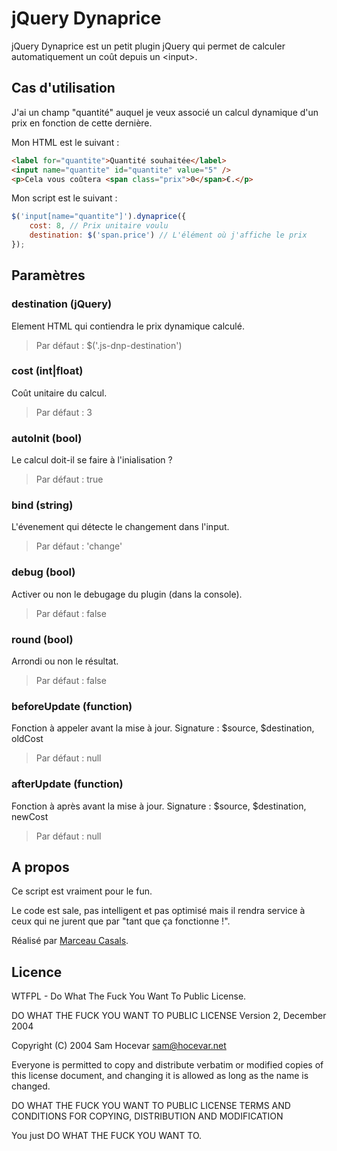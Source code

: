 # jQuery Dynaprice

jQuery Dynaprice est un petit plugin jQuery qui permet de calculer automatiquement un coût depuis un \<input\>.

## Cas d'utilisation

J'ai un champ "quantité" auquel je veux associé un calcul dynamique d'un prix en fonction de cette dernière.

Mon HTML est le suivant :

```html
<label for="quantite">Quantité souhaitée</label>
<input name="quantite" id="quantite" value="5" />
<p>Cela vous coûtera <span class="prix">0</span>€.</p>
```

Mon script est le suivant :

```javascript
$('input[name="quantite"]').dynaprice({
    cost: 8, // Prix unitaire voulu
    destination: $('span.price') // L'élément où j'affiche le prix
});
```

## Paramètres

### destination (jQuery)
Element HTML qui contiendra le prix dynamique calculé.
> Par défaut : $('.js-dnp-destination')

### cost (int|float)
Coût unitaire du calcul.
> Par défaut : 3

### autoInit (bool)
Le calcul doit-il se faire à l'inialisation ?
> Par défaut : true

### bind (string)
L'évenement qui détecte le changement dans l'input.
> Par défaut : 'change'

### debug (bool)
Activer ou non le debugage du plugin (dans la console).
> Par défaut : false

### round (bool)
Arrondi ou non le résultat.
> Par défaut : false

### beforeUpdate (function)
Fonction à appeler avant la mise à jour. Signature : $source, $destination, oldCost
> Par défaut : null

### afterUpdate (function)
Fonction à après avant la mise à jour. Signature : $source, $destination, newCost
> Par défaut : null

## A propos

Ce script est vraiment pour le fun.

Le code est sale, pas intelligent et pas optimisé mais il rendra service à ceux qui ne jurent que par "tant que ça fonctionne !".

Réalisé par [Marceau Casals].

## Licence

WTFPL - Do What The Fuck You Want To Public License.

DO WHAT THE FUCK YOU WANT TO PUBLIC LICENSE Version 2, December 2004

Copyright (C) 2004 Sam Hocevar sam@hocevar.net

Everyone is permitted to copy and distribute verbatim or modified copies of this license document, and changing it is allowed as long as the name is changed.

DO WHAT THE FUCK YOU WANT TO PUBLIC LICENSE TERMS AND CONDITIONS FOR COPYING, DISTRIBUTION AND MODIFICATION

You just DO WHAT THE FUCK YOU WANT TO.

[Marceau Casals]: <https://marceau.casals.fr>